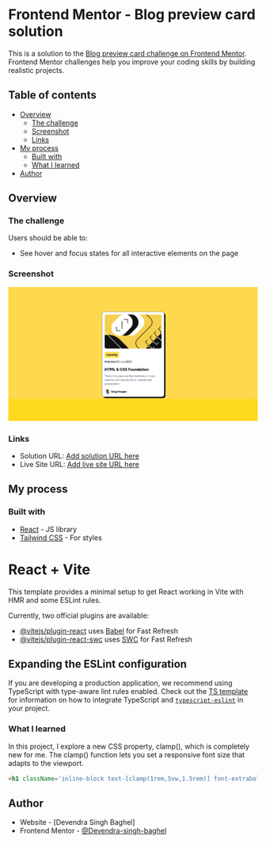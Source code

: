 # Frontend Mentor - Blog preview card solution

This is a solution to the [Blog preview card challenge on Frontend Mentor](https://www.frontendmentor.io/challenges/blog-preview-card-ckPaj01IcS). Frontend Mentor challenges help you improve your coding skills by building realistic projects. 

## Table of contents

- [Overview](#overview)
  - [The challenge](#the-challenge)
  - [Screenshot](#screenshot)
  - [Links](#links)
- [My process](#my-process)
  - [Built with](#built-with)
  - [What I learned](#what-i-learned)
- [Author](#author)


## Overview

### The challenge

Users should be able to:

- See hover and focus states for all interactive elements on the page

### Screenshot

![](./screenshot.png)


### Links

- Solution URL: [Add solution URL here](https://github.com/Devendra-singh-baghel/blog-preview-card)
- Live Site URL: [Add live site URL here](https://devendra-singh-baghel.github.io/blog-preview-card/)

## My process

### Built with

- [React](https://reactjs.org/) - JS library
- [Tailwind CSS](https://tailwindcss.com/) - For styles

# React + Vite

This template provides a minimal setup to get React working in Vite with HMR and some ESLint rules.

Currently, two official plugins are available:

- [@vitejs/plugin-react](https://github.com/vitejs/vite-plugin-react/blob/main/packages/plugin-react) uses [Babel](https://babeljs.io/) for Fast Refresh
- [@vitejs/plugin-react-swc](https://github.com/vitejs/vite-plugin-react/blob/main/packages/plugin-react-swc) uses [SWC](https://swc.rs/) for Fast Refresh

## Expanding the ESLint configuration

If you are developing a production application, we recommend using TypeScript with type-aware lint rules enabled. Check out the [TS template](https://github.com/vitejs/vite/tree/main/packages/create-vite/template-react-ts) for information on how to integrate TypeScript and [`typescript-eslint`](https://typescript-eslint.io) in your project.


### What I learned

In this project, I explore a new CSS property, clamp(), which is completely new for me.
The clamp() function lets you set a responsive font size that adapts to the viewport.

```html
<h1 className='inline-block text-[clamp(1rem,5vw,1.5rem)] font-extrabold text-gray-950 hover:text-yellow-400/70 duration-300 cursor-pointer'>HTML & CSS Foundation</h1>
```


## Author

- Website - [Devendra Singh Baghel]
- Frontend Mentor - [@Devendra-singh-baghel](https://www.frontendmentor.io/profile/@Devendra-singh-baghel)

